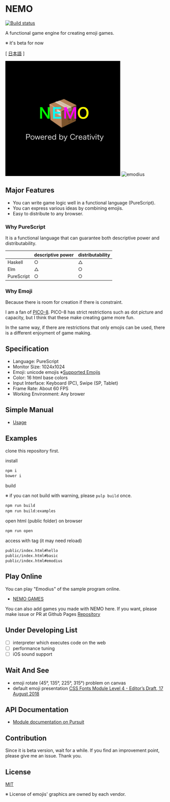 # NEMO

[![Build status](https://travis-ci.org/opyapeus/purescript-nemo.svg?branch=master)](https://travis-ci.org/opyapeus/purescript-nemo)

A functional game engine for creating emoji games.

※ it's beta for now

[ [日本語](README.ja.md) ]

![nemo](nemo.png)
![emodius](https://opyapeus.github.io/nemo/img/emodius-half.gif)

## Major Features

- You can write game logic well in a functional language (PureScript).
- You can express various ideas by combining emojis.
- Easy to distribute to any browser.

### Why PureScript

It is a functional language that can guarantee both descriptive power and distributability.

|            | descriptive power | distributability |
| ---------- | ----------------- | ---------------- |
| Haskell    | ○                 | △                |
| Elm        | △                 | ○                |
| PureScript | ○                 | ○                |

### Why Emoji

Because there is room for creation if there is constraint.

I am a fan of [PICO-8](https://www.lexaloffle.com/pico-8.php).
PICO-8 has strict restrictions such as dot picture and capacity, but I think that these make creating game more fun.

In the same way, if there are restrictions that only emojis can be used, there is a different enjoyment of game making.

## Specification

- Language: PureScript
- Monitor Size: 1024x1024
- Emoji: unicode emojis ※[Supported Emojis](docs/emoji.md)
- Color: 16 html base colors
- Input Interface: Keyboard (PC), Swipe (SP, Tablet)
- Frame Rate: About 60 FPS
- Working Environment: Any brower

## Simple Manual

- [Usage](docs/usage.md)

## Examples

clone this repository first.

install

```sh
npm i
bower i
```

build

※ if you can not build with warning, please `pulp build` once.

```sh
npm run build
npm run build:examples
```

open html (public folder) on browser

```sh
npm run open
```

access with tag (it may need reload)

```url
public/index.html#hello
public/index.html#basic
public/index.html#emodius
```

## Play Online

You can play "Emodius" of the sample program online.

- [NEMO GAMES](https://opyapeus.github.io/nemo/index.html)

You can also add games you made with NEMO here.
If you want, please make issue or PR at Github Pages [Repository](https://github.com/opyapeus/nemo)

## Under Developing List

- [ ] interpreter which executes code on the web
- [ ] performance tuning
- [ ] iOS sound support

## Wait And See

- emoji rotate (45°, 135°, 225°, 315°) problem on canvas
- default emoji presentation [CSS Fonts Module Level 4 - Editor’s Draft, 17 August 2018](https://drafts.csswg.org/css-fonts-4/#font-variant-emoji-prop)

## API Documentation

- [Module documentation on Pursuit](https://pursuit.purescript.org/packages/purescript-nemo/)

## Contribution

Since it is beta version, wait for a while.
If you find an improvement point, please give me an issue.
Thank you.

## License

[MIT](LICENSE)

※ License of emojis' graphics are owned by each vendor.